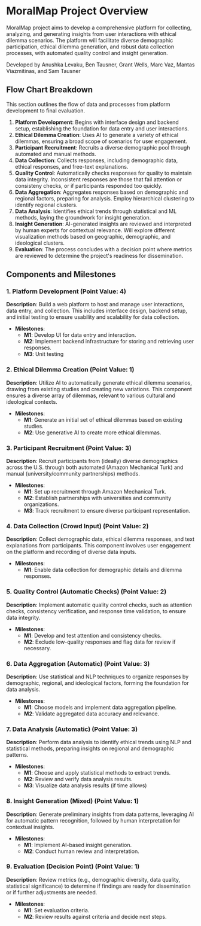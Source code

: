 # MoralMap Project Overview

MoralMap project aims to develop a comprehensive platform for collecting, analyzing, and generating insights from user interactions with ethical dilemma scenarios. The platform will facilitate diverse demographic participation, ethical dilemma generation, and robust data collection processes, with automated quality control and insight generation.

Developed by Anushka Levaku, Ben Tausner, Grant Wells, Marc Vaz, Mantas Viazmitinas, and Sam Tausner

## Flow Chart Breakdown

This section outlines the flow of data and processes from platform development to final evaluation.

1. **Platform Development**: Begins with interface design and backend setup, establishing the foundation for data entry and user interactions.
2. **Ethical Dilemma Creation**: Uses AI to generate a variety of ethical dilemmas, ensuring a broad scope of scenarios for user engagement.
3. **Participant Recruitment**: Recruits a diverse demographic pool through automated and manual methods.
4. **Data Collection**: Collects responses, including demographic data, ethical responses, and free-text explanations.
5. **Quality Control**: Automatically checks responses for  quality to maintain data integrity. Inconsistent responses are those that fail attention or consisteny checks, or if participants responded too quickly.
6. **Data Aggregation**: Aggregates responses based on demographic and regional factors, preparing for analysis. Employ hierarchical clustering to identify regional clusters.
7. **Data Analysis**: Identifies ethical trends through statistical and ML methods, laying the groundwork for insight generation.
8. **Insight Generation**: AI-generated insights are reviewed and interpreted by human experts for contextual relevance. Will explore different visualization methods based on geographic, demographic, and ideological clusters.
9. **Evaluation**: The process concludes with a decision point where metrics are reviewed to determine the project's readiness for dissemination.

## Components and Milestones

### 1. Platform Development (Point Value: 4)

**Description**: Build a web platform to host and manage user interactions, data entry, and collection. This includes interface design, backend setup, and initial testing to ensure usability and scalability for data collection.

- **Milestones**:
  - **M1**: Develop UI for data entry and interaction.
  - **M2**: Implement backend infrastructure for storing and retrieving user responses.
  - **M3**: Unit testing

### 2. Ethical Dilemma Creation (Point Value: 1)

**Description**: Utilize AI to automatically generate ethical dilemma scenarios, drawing from existing studies and creating new variations. This component ensures a diverse array of dilemmas, relevant to various cultural and ideological contexts.

- **Milestones**:
  - **M1**: Generate an initial set of ethical dilemmas based on existing studies.
  - **M2**: Use generative AI to create more ethical dilemmas.

### 3. Participant Recruitment (Point Value: 3)

**Description**: Recruit participants from (ideally) diverse demographics across the U.S. through both automated (Amazon Mechanical Turk) and manual (university/community partnerships) methods.

- **Milestones**:
  - **M1**: Set up recruitment through Amazon Mechanical Turk.
  - **M2**: Establish partnerships with universities and community organizations.
  - **M3**: Track recruitment to ensure diverse participant representation.

### 4. Data Collection (Crowd Input) (Point Value: 2)

**Description**: Collect demographic data, ethical dilemma responses, and text explanations from participants. This component involves user engagement on the platform and recording of diverse data inputs.

- **Milestones**:
  - **M1**: Enable data collection for demographic details and dilemma responses.

### 5. Quality Control (Automatic Checks) (Point Value: 2)

**Description**: Implement automatic quality control checks, such as attention checks, consistency verification, and response time validation, to ensure data integrity.

- **Milestones**:
  - **M1**: Develop and test attention and consistency checks.
  - **M2**: Exclude low-quality responses and flag data for review if necessary.

### 6. Data Aggregation (Automatic) (Point Value: 3)

**Description**: Use statistical and NLP techniques to organize responses by demographic, regional, and ideological factors, forming the foundation for data analysis.

- **Milestones**:
  - **M1**: Choose models and implement data aggregation pipeline.
  - **M2**: Validate aggregated data accuracy and relevance.

### 7. Data Analysis (Automatic) (Point Value: 3)

**Description**: Perform data analysis to identify ethical trends using NLP and statistical methods, preparing insights on regional and demographic patterns.

- **Milestones**:
  - **M1**: Choose and apply statistical methods to extract trends.
  - **M2**: Review and verify data analysis results.
  - **M3**: Visualize data analysis results (if time allows)

### 8. Insight Generation (Mixed) (Point Value: 1)

**Description**: Generate preliminary insights from data patterns, leveraging AI for automatic pattern recognition, followed by human interpretation for contextual insights.

- **Milestones**:
  - **M1**: Implement AI-based insight generation.
  - **M2**: Conduct human review and interpretation.

### 9. Evaluation (Decision Point) (Point Value: 1)

**Description**: Review metrics (e.g., demographic diversity, data quality, statistical significance) to determine if findings are ready for dissemination or if further adjustments are needed.

- **Milestones**:
  - **M1**: Set evaluation criteria.
  - **M2**: Review results against criteria and decide next steps.
